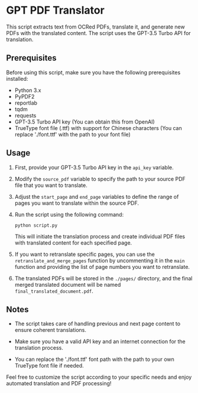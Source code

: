 # GPT PDF Translator

This script extracts text from OCRed PDFs, translate it, and generate new PDFs with the translated content. The script uses the GPT-3.5 Turbo API for translation.

## Prerequisites

Before using this script, make sure you have the following prerequisites installed:

- Python 3.x
- PyPDF2
- reportlab
- tqdm
- requests
- GPT-3.5 Turbo API key (You can obtain this from OpenAI)
- TrueType font file (.ttf) with support for Chinese characters (You can replace './font.ttf' with the path to your font file)

## Usage

1. First, provide your GPT-3.5 Turbo API key in the `api_key` variable.

2. Modify the `source_pdf` variable to specify the path to your source PDF file that you want to translate.

3. Adjust the `start_page` and `end_page` variables to define the range of pages you want to translate within the source PDF.

4. Run the script using the following command:

   ```shell
   python script.py
   ```

   This will initiate the translation process and create individual PDF files with translated content for each specified page.

5. If you want to retranslate specific pages, you can use the `retranslate_and_merge_pages` function by uncommenting it in the `main` function and providing the list of page numbers you want to retranslate.

6. The translated PDFs will be stored in the `./pages/` directory, and the final merged translated document will be named `final_translated_document.pdf`.

## Notes

- The script takes care of handling previous and next page content to ensure coherent translations.

- Make sure you have a valid API key and an internet connection for the translation process.

- You can replace the './font.ttf' font path with the path to your own TrueType font file if needed.

Feel free to customize the script according to your specific needs and enjoy automated translation and PDF processing!